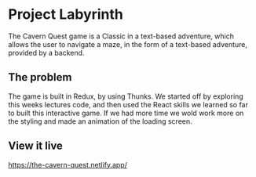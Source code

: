 # Project Labyrinth

The Cavern Quest game is a Classic in a text-based adventure, which allows the user to navigate a maze, in the form of a text-based adventure, provided by a backend.

## The problem

The game is built in Redux, by using Thunks.
We started off by exploring this weeks lectures code, and then used the React skills we learned so far to built this interactive game. If we had more time we wold work more on the styling and made an animation of the loading screen.

## View it live

https://the-cavern-quest.netlify.app/
